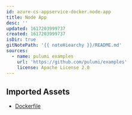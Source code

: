 ```yaml
---
id: azure-cs-appservice-docker.node-app
title: Node App
desc: ''
updated: 1617203999737
created: 1617203999737
isDir: true
gitNotePath: '{{ noteHiearchy }}/README.md'
sources:
  - name: pulumi examples
    url: 'https://github.com/pulumi/examples'
    license: Apache License 2.0
---
```

## Imported Assets

- [Dockerfile](/assets/dockerfile)

